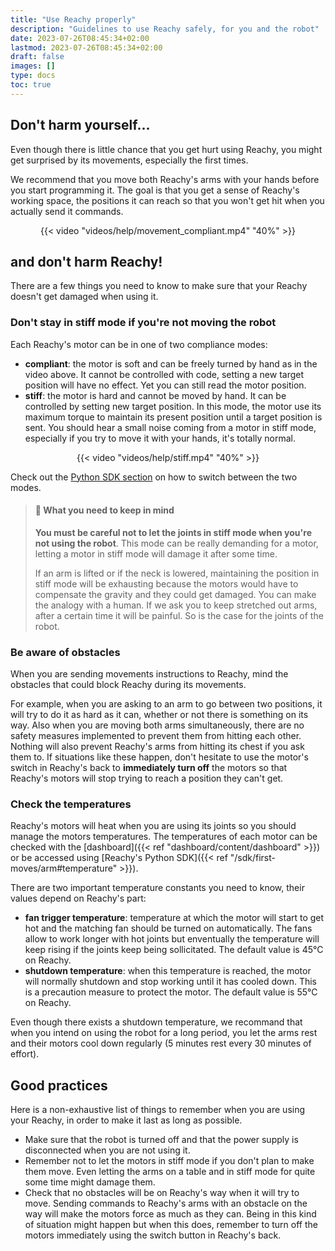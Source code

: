 ```yaml
---
title: "Use Reachy properly"
description: "Guidelines to use Reachy safely, for you and the robot"
date: 2023-07-26T08:45:34+02:00
lastmod: 2023-07-26T08:45:34+02:00
draft: false
images: []
type: docs
toc: true
---
```


## Don't harm yourself...

Even though there is little chance that you get hurt using Reachy, you might get surprised by its movements, especially the first times. 

We recommend that you move both Reachy's arms with your hands before you start programming it. The goal is that you get a sense of Reachy's working space, the positions it can reach so that you won't get hit when you actually send it commands.

<p align="center">
    {{< video "videos/help/movement_compliant.mp4" "40%" >}}
</p>

## and don't harm Reachy!

There are a few things you need to know to make sure that your Reachy doesn't get damaged when using it.

### Don't stay in stiff mode if you're not moving the robot

Each Reachy's motor can be in one of two compliance modes:
* **compliant**: the motor is soft and can be freely turned by hand as in the video above.
It cannot be controlled with code, setting a new target position will have no effect. Yet you can still read the motor position.
* **stiff**: the motor is hard and cannot be moved by hand. It can be controlled by setting new target position. In this mode, the motor use its maximum torque to maintain its present position until a target position is sent. You should hear a small noise coming from a motor in stiff mode, especially if you try to move it with your hands, it's totally normal.

<p align="center">
    {{< video "videos/help/stiff.mp4" "40%" >}}
</p>

Check out the [Python SDK section](https://docs.pollen-robotics.com/sdk/first-moves/arm/#from-the-joints) on how to switch between the two modes.


> #### :rotating_light: What you need to keep in mind
> **You must be careful not to let the joints in stiff mode when you're not using the robot**. This mode can be really demanding for a motor, letting a motor in stiff mode will damage it after some time.
>
> If an arm is lifted or if the neck is lowered, maintaining the position in stiff mode will be exhausting because the motors would have to compensate the gravity and they could get damaged.
> You can make the analogy with a human. If we ask you to keep stretched out arms, after a certain time it will be painful. So is the case for the joints of the robot.

### Be aware of obstacles

When you are sending movements instructions to Reachy, mind the obstacles that could block Reachy during its movements.

For example, when you are asking to an arm to go between two positions, it will try to do it as hard as it can, whether or not there is something on its way. Also when you are moving both arms simultaneously, there are no safety measures implemented to prevent them from hitting each other.
Nothing will also prevent Reachy's arms from hitting its chest if you ask them to.
If situations like these happen, don't hesitate to use the motor's switch in Reachy's back to **immediately turn off** the motors so that Reachy's motors will stop trying to reach a position they can't get.

### Check the temperatures

Reachy's motors will heat when you are using its joints so you should manage the motors temperatures.
The temperatures of each motor can be checked with the [dashboard]({{< ref "dashboard/content/dashboard" >}}) or be accessed using [Reachy's Python SDK]({{< ref "/sdk/first-moves/arm#temperature" >}}).

There are two important temperature constants you need to know, their values depend on Reachy's part:
* **fan trigger temperature**: temperature at which the motor will start to get hot and the matching fan should be turned on automatically. The fans allow to work longer with hot joints but enventually the temperature will keep rising if the joints keep being sollicitated. The default value is 45°C on Reachy.
* **shutdown temperature**: when this temperature is reached, the motor will normally shutdown and stop working until it has cooled down. This is a precaution measure to protect the motor. The default value is 55°C on Reachy.

Even though there exists a shutdown temperature, we recommand that when you intend on using the robot for a long period, you let the arms rest and their motors cool down regularly (5 minutes rest every 30 minutes of effort).


## Good practices
Here is a non-exhaustive list of things to remember when you are using your Reachy, in order to make it last as long as possible.

- Make sure that the robot is turned off and that the power supply is disconnected when you are not using it.
- Remember not to let the motors in stiff mode if you don't plan to make them move. Even letting the arms on a table and in stiff mode for quite some time might damage them. 
- Check that no obstacles will be on Reachy's way when it will try to move. Sending commands to Reachy's arms with an obstacle on the way will make the motors force as much as they can. Being in this kind of situation might happen but when this does, remember to turn off the motors immediately using the switch button in Reachy's back.

